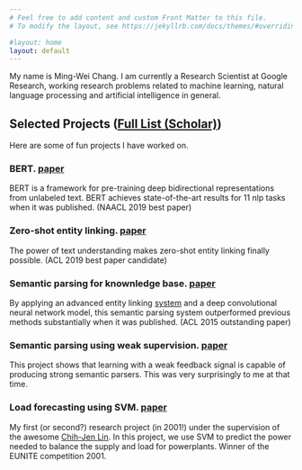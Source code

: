 ```yaml
---
# Feel free to add content and custom Front Matter to this file.
# To modify the layout, see https://jekyllrb.com/docs/themes/#overriding-theme-defaults

#layout: home
layout: default
---
```



My name is Ming-Wei Chang. I am currently a Research Scientist at Google Research, working research problems related to machine learning, natural language processing and artificial intelligence in general.

## Selected Projects ([Full List (Scholar)](https://scholar.google.com/citations?user=GiCqMFkAAAAJ&hl=en&oi=ao))

Here are some of fun projects I have worked on.

### **BERT**. [paper](https://arxiv.org/abs/1810.04805)

 BERT is a framework for pre-training deep bidirectional representations from unlabeled text. BERT achieves state-of-the-art results for 11 nlp tasks when it was published.
(NAACL 2019 best paper)

### Zero-shot entity linking. [paper](https://arxiv.org/abs/1906.07348)

The power of text understanding makes zero-shot entity linking finally possible. (ACL 2019 best paper candidate)

### Semantic parsing for knownledge base. [paper](https://www.microsoft.com/en-us/research/publication/semantic-parsing-via-staged-query-graph-generation-question-answering-with-knowledge-base/)

By applying an advanced entity linking [system](https://arxiv.org/abs/1609.08075) and a deep convolutional neural network model, this semantic parsing system outperformed previous methods substantially when it was published. (ACL 2015 outstanding paper)

### Semantic parsing using weak supervision. [paper](https://www.aclweb.org/anthology/W10-2903.pdf)

This project shows that learning with a weak feedback signal is capable of producing strong semantic parsers. This was very surprisingly to me at that time.

### Load forecasting using SVM. [paper](https://ieeexplore.ieee.org/abstract/document/1350819/)

My first (or second?) research project (in 2001!) under the supervision of the awesome [Chih-Jen Lin](https://www.csie.ntu.edu.tw/~cjlin/). In this project, we use SVM to predict the power needed to balance the supply and load for powerplants. Winner of the EUNITE competition 2001.


